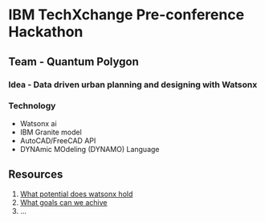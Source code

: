 # IBM TechXchange Pre-conference Hackathon
## Team - Quantum Polygon
### Idea - Data driven urban planning and designing with Watsonx
### Technology
-   Watsonx ai
-   IBM Granite model
-   AutoCAD/FreeCAD API
-   DYNAmic MOdeling (DYNAMO) Language

## Resources 
1. [What potential does watsonx hold](./What%20can%20we%20make%20outta%20it.md)
2. [What goals can we achive](./What%20can%20we%20make%20outta%20it.md)
3. ...
